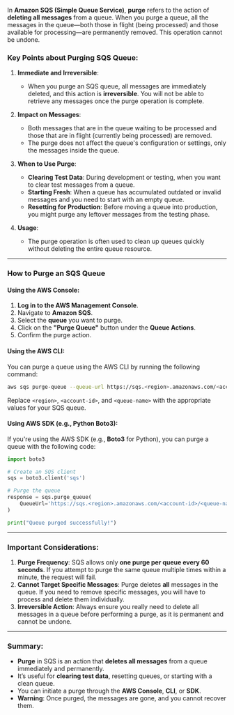 In **Amazon SQS (Simple Queue Service)**, **purge** refers to the action of **deleting all messages** from a queue. When you purge a queue, all the messages in the queue—both those in flight (being processed) and those available for processing—are permanently removed. This operation cannot be undone.

### **Key Points about Purging SQS Queue**:
1. **Immediate and Irreversible**:
   - When you purge an SQS queue, all messages are immediately deleted, and this action is **irreversible**. You will not be able to retrieve any messages once the purge operation is complete.

2. **Impact on Messages**:
   - Both messages that are in the queue waiting to be processed and those that are in flight (currently being processed) are removed.
   - The purge does not affect the queue's configuration or settings, only the messages inside the queue.

3. **When to Use Purge**:
   - **Clearing Test Data**: During development or testing, when you want to clear test messages from a queue.
   - **Starting Fresh**: When a queue has accumulated outdated or invalid messages and you need to start with an empty queue.
   - **Resetting for Production**: Before moving a queue into production, you might purge any leftover messages from the testing phase.

4. **Usage**:
   - The purge operation is often used to clean up queues quickly without deleting the entire queue resource.

---

### **How to Purge an SQS Queue**

#### **Using the AWS Console**:

1. **Log in to the AWS Management Console**.
2. Navigate to **Amazon SQS**.
3. Select the **queue** you want to purge.
4. Click on the **"Purge Queue"** button under the **Queue Actions**.
5. Confirm the purge action.

#### **Using the AWS CLI**:

You can purge a queue using the AWS CLI by running the following command:

```bash
aws sqs purge-queue --queue-url https://sqs.<region>.amazonaws.com/<account-id>/<queue-name>
```

Replace `<region>`, `<account-id>`, and `<queue-name>` with the appropriate values for your SQS queue.

#### **Using AWS SDK (e.g., Python Boto3)**:

If you're using the AWS SDK (e.g., **Boto3** for Python), you can purge a queue with the following code:

```python
import boto3

# Create an SQS client
sqs = boto3.client('sqs')

# Purge the queue
response = sqs.purge_queue(
    QueueUrl='https://sqs.<region>.amazonaws.com/<account-id>/<queue-name>'
)

print("Queue purged successfully!")
```

---

### **Important Considerations**:
1. **Purge Frequency**: SQS allows only **one purge per queue every 60 seconds**. If you attempt to purge the same queue multiple times within a minute, the request will fail.
2. **Cannot Target Specific Messages**: Purge deletes **all** messages in the queue. If you need to remove specific messages, you will have to process and delete them individually.
3. **Irreversible Action**: Always ensure you really need to delete all messages in a queue before performing a purge, as it is permanent and cannot be undone.

---

### **Summary**:
- **Purge** in SQS is an action that **deletes all messages** from a queue immediately and permanently.
- It’s useful for **clearing test data**, resetting queues, or starting with a clean queue.
- You can initiate a purge through the **AWS Console**, **CLI**, or **SDK**.
- **Warning**: Once purged, the messages are gone, and you cannot recover them.
